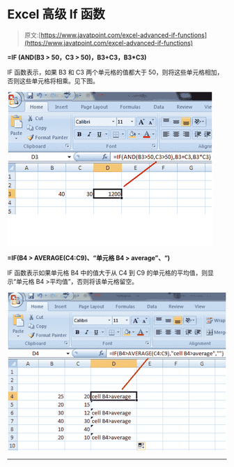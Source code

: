 # Excel 高级 If 函数

> 原文:[https://www.javatpoint.com/excel-advanced-if-functions](https://www.javatpoint.com/excel-advanced-if-functions)

**=IF (AND(B3 > 50，C3 > 50)，B3+C3，B3*C3)**

IF 函数表示，如果 B3 和 C3 两个单元格的值都大于 50，则将这些单元格相加，否则这些单元格将相乘。见下图。

![Excel Advanced If Function](img/8d8a00f725db03ca60a25ab5493d06f5.png)

**=IF(B4 > AVERAGE(C4:C9)、“单元格 B4 > average”、“)**

IF 函数表示如果单元格 B4 中的值大于从 C4 到 C9 的单元格的平均值，则显示“单元格 B4 >平均值”，否则将该单元格留空。

![Excel Advanced If Function](img/33f9281752f90b82352cb42ee0284fa9.png)

* * *